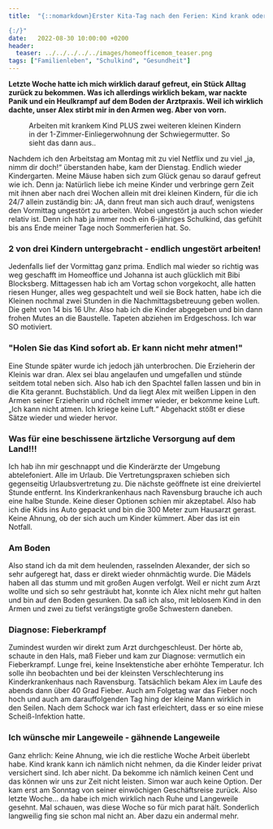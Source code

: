 ```yaml
---
title:  "{::nomarkdown}Erster Kita-Tag nach den Ferien: Kind krank oder auch „so ein Krampf mit dem Fieber“!

{:/}"
date:   2022-08-30 10:00:00 +0200
header:
  teaser: ../../../../../images/homeofficemom_teaser.png
tags: ["Familienleben", "Schulkind", "Gesundheit"]
---
```


**Letzte Woche hatte ich mich wirklich darauf gefreut, ein Stück Alltag zurück zu bekommen. Was ich allerdings wirklich bekam, war nackte Panik und ein Heulkrampf auf dem Boden der Arztpraxis. Weil ich wirklich dachte, unser Alex stirbt mir in den Armen weg. Aber von vorn.**

<figure>
  <img src="../../../../../images/homeofficemom.png" alt="">
  <figcaption>Arbeiten mit krankem Kind PLUS zwei weiteren kleinen Kindern in der 1-Zimmer-Einliegerwohnung der Schwiegermutter. So sieht das dann aus..</figcaption>
</figure>      

Nachdem ich den Arbeitstag am Montag mit zu viel Netflix und zu viel „ja, nimm dir doch!“ überstanden habe, kam der Dienstag. Endlich wieder Kindergarten. Meine Mäuse haben sich zum Glück genau so darauf gefreut wie ich. Denn ja: Natürlich liebe ich meine Kinder und verbringe gern Zeit mit ihnen aber nach drei Wochen allein mit drei kleinen Kindern, für die ich 24/7 allein zuständig bin: JA, dann freut man sich auch drauf, wenigstens den Vormittag ungestört zu arbeiten. Wobei ungestört ja auch schon wieder relativ ist. Denn ich hab ja immer noch ein 6-jähriges Schulkind, das gefühlt bis ans Ende meiner Tage noch Sommerferien hat. So. 

<h3>2 von drei Kindern untergebracht - endlich ungestört arbeiten!</h3>

Jedenfalls lief der Vormittag ganz prima. Endlich mal wieder so richtig was weg geschafft im Homeoffice und Johanna ist auch glücklich mit Bibi Blocksberg. Mittagessen hab ich am Vortag schon vorgekocht, alle hatten riesen Hunger, alles weg gespachtelt und weil sie Bock hatten, habe ich die Kleinen nochmal zwei Stunden in die Nachmittagsbetreuung geben wollen. Die geht von 14 bis 16 Uhr. Also hab ich die Kinder abgegeben und bin dann frohen Mutes an die Baustelle. Tapeten abziehen im Erdgeschoss. Ich war SO motiviert. 

<h3>"Holen Sie das Kind sofort ab. Er kann nicht mehr atmen!"</h3>

Eine Stunde später wurde ich jedoch jäh unterbrochen. Die Erzieherin der Kleinis war dran. Alex sei blau angelaufen und umgefallen und stünde seitdem total neben sich. Also hab ich den Spachtel fallen lassen und bin in die Kita gerannt. Buchstäblich. Und da liegt Alex mit weißen Lippen in den Armen seiner Erzieherin und röchelt immer wieder, er bekomme keine Luft. „Ich kann nicht atmen. Ich kriege keine Luft.“ Abgehackt stößt er diese Sätze wieder und wieder hervor. 

<h3>Was für eine beschissene ärtzliche Versorgung auf dem Land!!!</h3>

Ich hab ihn mir geschnappt und die Kinderärzte der Umgebung abtelefoniert. Alle im Urlaub. Die Vertretungspraxen schieben sich gegenseitig Urlaubsvertretung zu. Die nächste geöffnete ist eine dreiviertel Stunde entfernt. Ins Kinderkrankenhaus nach Ravensburg brauche ich auch eine halbe Stunde. Keine dieser Optionen schien mir akzeptabel. Also hab ich die Kids ins Auto gepackt und bin die 300 Meter zum Hausarzt gerast. Keine Ahnung, ob der sich auch um Kinder kümmert. Aber das ist ein Notfall. 

<h3>Am Boden</h3>

Also stand ich da mit dem heulenden, rasselnden Alexander, der sich so sehr aufgeregt hat, dass er direkt wieder ohnmächtig wurde. Die Mädels haben all das stumm und mit großen Augen verfolgt. Weil er nicht zum Arzt wollte und sich so sehr gesträubt hat, konnte ich Alex nicht mehr gut halten und bin auf den Boden gesunken. Da saß ich also, mit leblosem Kind in den Armen und zwei zu tiefst verängstigte große Schwestern daneben. 

<h3>Diagnose: Fieberkrampf</h3>

Zumindest wurden wir direkt zum Arzt durchgeschleust. Der hörte ab, schaute in den Hals, maß Fieber und kam zur Diagnose: vermutlich ein Fieberkrampf. Lunge frei, keine Insektenstiche aber erhöhte Temperatur. Ich solle ihn beobachten und bei der kleinsten Verschlechterung ins Kinderkrankenhaus nach Ravensburg. Tatsächlich bekam Alex im Laufe des abends dann über 40 Grad Fieber. Auch am Folgetag war das Fieber noch hoch und auch am darauffolgenden Tag hing der kleine Mann wirklich in den Seilen. Nach dem Schock war ich fast erleichtert, dass er so eine miese Scheiß-Infektion hatte. 

<h3>Ich wünsche mir Langeweile - gähnende Langeweile</h3>

Ganz ehrlich: Keine Ahnung, wie ich die restliche Woche Arbeit überlebt habe. Kind krank kann ich nämlich nicht nehmen, da die Kinder leider privat versichert sind. Ich aber nicht. Da bekomme ich nämlich keinen Cent und das können wir uns zur Zeit nicht leisten. Simon war auch keine Option. Der kam erst am Sonntag von seiner einwöchigen Geschäftsreise zurück. Also letzte Woche… da habe ich mich wirklich nach Ruhe und Langeweile gesehnt. Mal schauen, was diese Woche so für mich parat hält. Sonderlich langweilig fing sie schon mal nicht an. Aber dazu ein andermal mehr. 

 









 















 















 

 





 

  


 
 
 
 


   


 



 






 






 


 
 






















 








 

   



















  












 






 





  


  






					 


 
 








